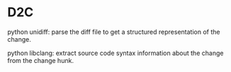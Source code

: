 # D2C

python unidiff: parse the diff file to get a structured representation of the
change.


python libclang: extract source code syntax information about the change from
the change hunk.
